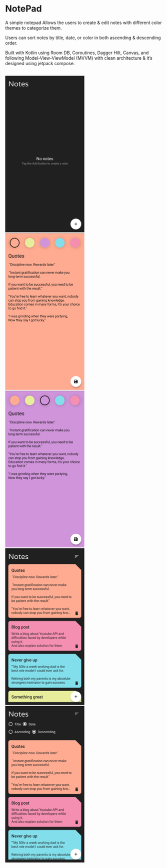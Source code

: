 # NotePad
A simple notepad Allows the users to create & edit notes with different color themes to categorize them.

Users can sort notes by title, date, or color in both ascending & descending order.

Built with Kotlin using Room DB, Coroutines, Dagger Hilt, Canvas, and following Model-View-ViewModel (MVVM) with clean architecture & it’s designed using jetpack compose.
<br/>
<br/>

<a><img src="https://github.com/AkshayAshokCode/NotePad/blob/master/screenshots/screenshot1.png" height="500"></a> &nbsp;&nbsp;&nbsp;&nbsp;
<a><img src="https://github.com/AkshayAshokCode/NotePad/blob/master/screenshots/screenshot2.png" height="500"></a> &nbsp;&nbsp;&nbsp;&nbsp;
<a><img src="https://github.com/AkshayAshokCode/NotePad/blob/master/screenshots/screenshot3.png" height="500"></a>
<a><img src="https://github.com/AkshayAshokCode/NotePad/blob/master/screenshots/screenshot4.png" height="500"></a> &nbsp;&nbsp;&nbsp;&nbsp;
<a><img src="https://github.com/AkshayAshokCode/NotePad/blob/master/screenshots/screenshot5.png" height="500"></a> &nbsp;&nbsp;&nbsp;&nbsp;

